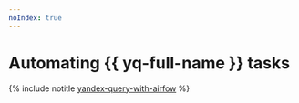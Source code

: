 ```yaml
---
noIndex: true
---
```


# Automating {{ yq-full-name }} tasks

{% include notitle [yandex-query-with-airfow](../../_tutorials/dataplatform/yandex-query-with-airflow.md) %}
